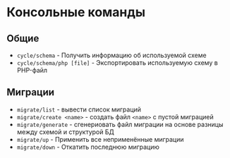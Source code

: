 # Консольные команды

## Общие

- `cycle/schema` - Получить информацию об используемой схеме
- `cycle/schema/php [file]` - Экспортировать используемую схему в PHP-файл

## Миграции

- `migrate/list` - вывести список миграций
- `migrate/create <name>` - создать файл `<name>` с пустой миграцией
- `migrate/generate` - сгенериовать файл миграции на основе разницы между схемой и структурой БД
- `migrate/up` - Применить все неприменённые миграции
- `migrate/down` - Откатить последнюю миграцию
